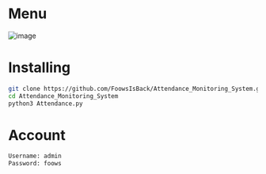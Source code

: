 # Menu
![image](https://github.com/user-attachments/assets/e47ed6a9-ab66-49fd-82bf-c02ee03ed8b3)

# Installing
```sh
git clone https://github.com/FoowsIsBack/Attendance_Monitoring_System.git
cd Attendance_Monitoring_System
python3 Attendance.py
```

# Account
```sh
Username: admin
Password: foows
```
